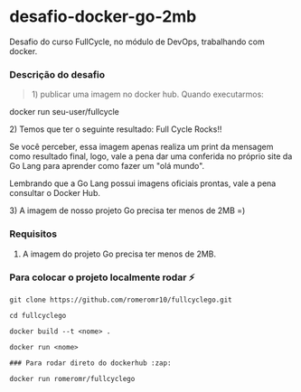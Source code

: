 # desafio-docker-go-2mb
Desafio do curso FullCycle, no módulo de DevOps, trabalhando com docker.

### Descrição do desafio
> <p>1) publicar uma imagem no docker hub. Quando executarmos:</p>
<tr>
  <td></td>
<td>docker run seu-user/fullcycle</td>
</tr>
<tr></tr>
<p></p>

 <p>2) Temos que ter o seguinte resultado: Full Cycle Rocks!!
</p>
<tr>
  <td></td>
<td><p>Se você perceber, essa imagem apenas realiza um print da mensagem como resultado final, logo, vale a pena dar uma conferida no próprio site da Go Lang para aprender como fazer um "olá mundo".
</p></td>
</tr><p>
Lembrando que a Go Lang possui imagens oficiais prontas, vale a pena consultar o Docker Hub.
</p>
3) A imagem de nosso projeto Go precisa ter menos de 2MB =)

### Requisitos
1. A imagem do projeto Go precisa ter menos de 2MB.


### Para colocar o projeto localmente rodar :zap:
```
git clone https://github.com/romeromr10/fullcyclego.git

cd fullcyclego

docker build --t <nome> .

docker run <nome> 

### Para rodar direto do dockerhub :zap:

docker run romeromr/fullcyclego
```
<br/>
<br/>
